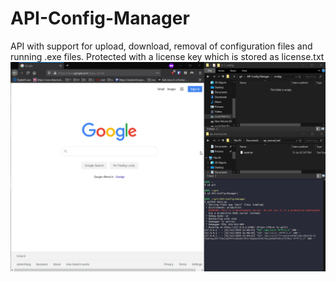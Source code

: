 # API-Config-Manager
API with support for upload, download, removal of configuration files and running .exe files. Protected with a license key which is stored as license.txt
![Showcase gif](showcase.gif)
